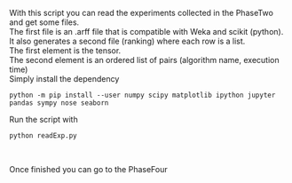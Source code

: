 With this script you can read the experiments collected in the PhaseTwo and get some files.
<br/>
The first file is an .arff file that is compatible with Weka and scikit (python).
<br/>
It also generates a second file (ranking) where each row is a list.
<br/>
The first element is the tensor.
<br/>
The second element is an ordered list of pairs (algorithm name, execution time)
<br/>
Simply install the dependency 


```
python -m pip install --user numpy scipy matplotlib ipython jupyter pandas sympy nose seaborn
```

Run the script with 

```
python readExp.py
```

<br/>

Once finished you can go to the PhaseFour
